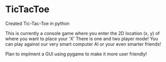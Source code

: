# TicTacToe
Created Tic-Tac-Toe in python

This is currently a console game where you enter the 2D location (x, y) of where you want to place your 'X'
There is one and two player mode! You can play against our very smart computer AI or your even smarter friends!

Plan to implment a GUI using pygame to make it more user friendly!